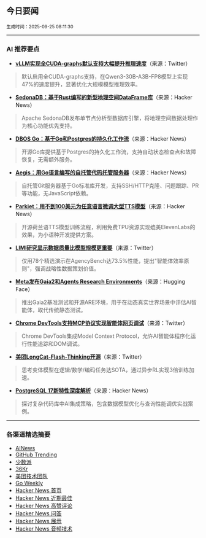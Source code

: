 ## 今日要闻

<sub> 生成时间：2025-09-25 08:11:30</sub>


---

### AI 推荐要点

- **[vLLM实现全CUDA-graphs默认支持大幅提升推理速度](https://twitter.com/jxmnop/status/1970498857386541137)**（来源：Twitter）  
> 默认启用全CUDA-graphs支持，在Qwen3-30B-A3B-FP8模型上实现47%的速度提升，显著优化大规模模型推理效率。

- **[SedonaDB：基于Rust编写的新型地理空间DataFrame库](https://news.ycombinator.com/item?id=45362206)**（来源：Hacker News）  
> Apache SedonaDB发布单节点分析型数据库引擎，将地理空间数据处理作为核心功能优先支持。

- **[DBOS Go：基于Go和Postgres的持久化工作流](https://news.ycombinator.com/item?id=45363319)**（来源：Hacker News）  
> 开源Go库提供基于Postgres的持久化工作流，支持自动状态检查点和故障恢复，无需额外服务。

- **[Aegis：用Go语言编写的自托管代码托管服务器](https://news.ycombinator.com/item?id=45365940)**（来源：Hacker News）  
> 自托管Git服务器基于Go标准库开发，支持SSH/HTTP克隆、问题跟踪、PR等功能，无JavaScript依赖。

- **[Parkiet：用不到100美元为任意语言微调大型TTS模型](https://news.ycombinator.com/item?id=45357002)**（来源：Hacker News）  
> 开源荷兰语TTS模型训练流程，利用免费TPU资源实现媲美ElevenLabs的效果，为小语种开发提供方案。

- **[LIMI研究显示数据质量比模型规模更重要](https://twitter.com/arankomatsuzaki/status/1970328242688246160)**（来源：Twitter）  
> 仅用78个精选演示在AgencyBench达73.5%性能，提出"智能体效率原则"，强调战略性数据策划价值。

- **[Meta发布Gaia2和Agents Research Environments](https://huggingface.co/blog/gaia2)**（来源：Hugging Face）  
> 推出Gaia2基准测试和开源ARE环境，用于在动态真实世界场景中评估AI智能体，取代传统静态测试。

- **[Chrome DevTools支持MCP协议实现智能体网页调试](https://twitter.com/ChromiumDev/status/1970505063064825994)**（来源：Twitter）  
> Chrome DevTools集成Model Context Protocol，允许AI智能体程序化运行性能追踪和DOM调试。

- **[美团LongCat-Flash-Thinking开源](https://twitter.com/Meituan_LongCat/status/1969823529760874935)**（来源：Twitter）  
> 思考变体模型在逻辑/数学/编码任务达SOTA，通过异步RL实现3倍训练加速。

- **[PostgreSQL 17新特性深度解析](https://news.ycombinator.com/item?id=45347532)**（来源：Hacker News）  
> 探讨复杂代码库中AI集成策略，包含数据模型优化与查询性能调优实战案例。

---

### 各渠道精选摘要
- [AINews](./ai_news_summary_2025-09-25.md)
- [GitHub Trending](./github_trending_2025-09-25.md)
- [少数派](./shaoshupai_2025-09-25.md)
- [36Kr](./36kr_summary_2025-09-25.md)
- [美团技术团队](./meituan_2025-09-25.md)
- [Go Weekly](./go_weekly_2025-09-25.md)
- [Hacker News 首页](./hacker_news_frontpage_2025-09-25.md)
- [Hacker News 近期最佳](./hacker_news_best_2025-09-25.md)
- [Hacker News 高赞评论](./hacker_news_top_comments_2025-09-25.md)
- [Hacker News 问答](./hacker_news_ask_2025-09-25.md)
- [Hacker News 展示](./hacker_news_show_2025-09-25.md)
- [Hacker News 音频技术](./hacker_news_audio_tech_2025-09-25.md)